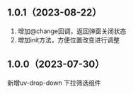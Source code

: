 ## 1.0.1（2023-08-22）
1. 增加@change回调，返回弹窗关闭状态
2. 增加init方法，方便位置改变进行调整
## 1.0.0（2023-07-30）
新增uv-drop-down 下拉筛选组件
